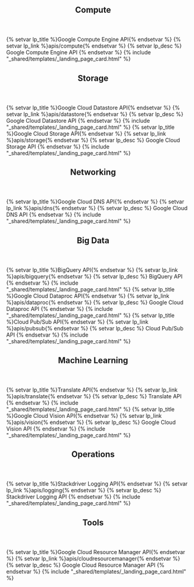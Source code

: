 <div class="card" id="Compute">
  <header>
    <h2>Compute</h2>
  </header>
  <ul class="card-showcase">

{% setvar lp_title %}Google Compute Engine API{% endsetvar %}
{% setvar lp_link %}apis/compute{% endsetvar %}
{% setvar lp_desc %}
Google Compute Engine API
{% endsetvar %}
{% include "_shared/templates/_landing_page_card.html" %}

  </ul>
</div>
<div class="card" id="Storage">
  <header>
    <h2>Storage</h2>
  </header>
  <ul class="card-showcase">

{% setvar lp_title %}Google Cloud Datastore API{% endsetvar %}
{% setvar lp_link %}apis/datastore{% endsetvar %}
{% setvar lp_desc %}
Google Cloud Datastore API
{% endsetvar %}
{% include "_shared/templates/_landing_page_card.html" %}
{% setvar lp_title %}Google Cloud Storage API{% endsetvar %}
{% setvar lp_link %}apis/storage{% endsetvar %}
{% setvar lp_desc %}
Google Cloud Storage API
{% endsetvar %}
{% include "_shared/templates/_landing_page_card.html" %}

  </ul>
</div>
<div class="card" id="Networking">
  <header>
    <h2>Networking</h2>
  </header>
  <ul class="card-showcase">

{% setvar lp_title %}Google Cloud DNS API{% endsetvar %}
{% setvar lp_link %}apis/dns{% endsetvar %}
{% setvar lp_desc %}
Google Cloud DNS API
{% endsetvar %}
{% include "_shared/templates/_landing_page_card.html" %}

  </ul>
</div>
<div class="card" id="Big Data">
  <header>
    <h2>Big Data</h2>
  </header>
  <ul class="card-showcase">

{% setvar lp_title %}BigQuery API{% endsetvar %}
{% setvar lp_link %}apis/bigquery{% endsetvar %}
{% setvar lp_desc %}
BigQuery API
{% endsetvar %}
{% include "_shared/templates/_landing_page_card.html" %}
{% setvar lp_title %}Google Cloud Dataproc API{% endsetvar %}
{% setvar lp_link %}apis/dataproc{% endsetvar %}
{% setvar lp_desc %}
Google Cloud Dataproc API
{% endsetvar %}
{% include "_shared/templates/_landing_page_card.html" %}
{% setvar lp_title %}Cloud Pub/Sub API{% endsetvar %}
{% setvar lp_link %}apis/pubsub{% endsetvar %}
{% setvar lp_desc %}
Cloud Pub/Sub API
{% endsetvar %}
{% include "_shared/templates/_landing_page_card.html" %}

  </ul>
</div>
<div class="card" id="Machine Learning">
  <header>
    <h2>Machine Learning</h2>
  </header>
  <ul class="card-showcase">

{% setvar lp_title %}Translate API{% endsetvar %}
{% setvar lp_link %}apis/translate{% endsetvar %}
{% setvar lp_desc %}
Translate API
{% endsetvar %}
{% include "_shared/templates/_landing_page_card.html" %}
{% setvar lp_title %}Google Cloud Vision API{% endsetvar %}
{% setvar lp_link %}apis/vision{% endsetvar %}
{% setvar lp_desc %}
Google Cloud Vision API
{% endsetvar %}
{% include "_shared/templates/_landing_page_card.html" %}

  </ul>
</div>
<div class="card" id="Operations">
  <header>
    <h2>Operations</h2>
  </header>
  <ul class="card-showcase">

{% setvar lp_title %}Stackdriver Logging API{% endsetvar %}
{% setvar lp_link %}apis/logging{% endsetvar %}
{% setvar lp_desc %}
Stackdriver Logging API
{% endsetvar %}
{% include "_shared/templates/_landing_page_card.html" %}

  </ul>
</div>
<div class="card" id="Tools">
  <header>
    <h2>Tools</h2>
  </header>
  <ul class="card-showcase">

{% setvar lp_title %}Google Cloud Resource Manager API{% endsetvar %}
{% setvar lp_link %}apis/cloudresourcemanager{% endsetvar %}
{% setvar lp_desc %}
Google Cloud Resource Manager API
{% endsetvar %}
{% include "_shared/templates/_landing_page_card.html" %}

  </ul>
</div>

